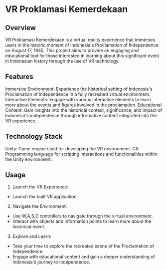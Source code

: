 # VR Proklamasi Kemerdekaan
## Overview
VR Proklamasi Kemerdekaan is a virtual reality experience that immerses users in the historic moment of Indonesia's Proclamation of Independence on August 17, 1945. This project aims to provide an engaging and educational tool for those interested in learning about this significant event in Indonesian history through the use of VR technology.

## Features
Immersive Environment: Experience the historical setting of Indonesia's Proclamation of Independence in a fully recreated virtual environment.
Interactive Elements: Engage with various interactive elements to learn more about the events and figures involved in the proclamation.
Educational Content: Gain insights into the historical context, significance, and impact of Indonesia's independence through informative content integrated into the VR experience.

## Technology Stack
Unity: Game engine used for developing the VR environment.
C#: Programming language for scripting interactions and functionalities within the Unity environment.

## Usage
1. Launch the VR Experience:

* Launch the built VR application.

2. Navigate the Environment:

* Use W,A,S,D controllers to navigate through the virtual environment.
* Interact with objects and information points to learn more about the historical event.

3. Explore and Learn:
* Take your time to explore the recreated scene of the Proclamation of Independence.
* Engage with educational content and gain a deeper understanding of Indonesia's journey to independence.
